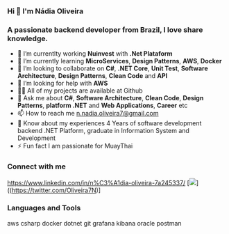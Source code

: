 ### Hi 👋 I'm Nádia Oliveira

### A passionate backend developer from Brazil, I love share knowledge.

- 🔭 I’m currentlty working **Nuinvest** with **.Net Plataform**
- 🌱 I’m currently learning **MicroServices**, **Design Patterns**, **AWS**, **Docker**
- 👯 I’m looking to collaborate on **C#**, **.NET Core**, **Unit Test**, **Software Architecture**, **Design Patterns**, **Clean Code** and **API**
- 🤔 I’m looking for help with **AWS**
- 👨‍💻 All of my projects are available at Github
- 💬 Ask me about **C#**, **Software Architecture**, **Clean Code**, **Design Patterns**, **platform .NET** and **Web Applications**, **Career** etc
- 📫 How to reach me n.nadia.oliveira7@gmail.com 
- 📄 Know about my experiences 4 Years of software development backend .NET Platform, graduate in Information System and Development
- ⚡ Fun fact I am passionate for MuayThai

### Connect with me

https://www.linkedin.com/in/n%C3%A1dia-oliveira-7a245337/ 
[![](https://www.freepnglogos.com/pics/logo-twitter-png)]((https://twitter.com/Oliveira7N)]


### Languages and Tools

aws csharp docker dotnet git grafana kibana oracle postman
